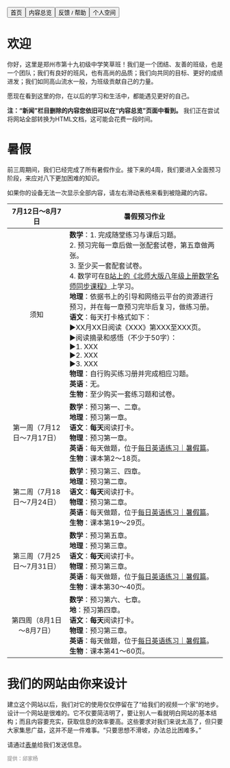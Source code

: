 <link rel="stylesheet" type="text/css" href="style.css">

<div class="btn-group">
<a href="https://zz19z-2021-2.github.io/"><button class="button">首页</button></a><a href="https://zz19z-2021-2.github.io/overview.html"><button class="button">内容总览</button></a><a href="https://zz19z-2021-2.github.io/feedback.html"><button class="button">反馈 / 帮助</button></a><a href="https://zz19z-2021-2.github.io/Spaces/spaces.html"><button class="button">个人空间</button></a>
</div>

<p style="clear:both"></p>


# 欢迎

你好，这里是郑州市第十九初级中学笑草班！我们是一个团结、友善的班级，也是一个团队；我们有良好的班风，也有高尚的品质；我们向共同的目标、更好的成绩进发；我们如同高山流水一般，为班级贡献自己的力量。

愿现在看到这里的你，在以后的学习和生活中，都能遇见更好的自己。

**注：“新闻”栏目删除的内容您依旧可以在“内容总览”页面中看到。** 我们正在尝试将网站全部转换为HTML文档，这可能会花费一段时间。

# 暑假

前三周期间，我们已经完成了所有暑假作业。接下来的4周，我们要进入全面预习阶段，来应对八下更加困难的知识。

如果你的设备无法一次显示全部内容，请左右滑动表格来看到被隐藏的内容。

<table>
  <thead>
    <tr>
      <th style="text-align: center">7月12日～8月7日</th>
      <th>暑假预习作业</th>
    </tr>
  </thead>
  <tbody>
    <tr>
      <td style="text-align: center">须知</td>
      <td><strong>数学</strong>：1. 完成随堂练习与课后习题。<br />2. 预习完每一章后做一张配套试卷，第五章做两张。<br />3. 至少买一套配套试卷。<br />4. 数学可在<a href="https://www.bilibili.com/video/BV1uS4y1d7vf">B站上的《北师大版八年级上册数学名师同步课程》</a>上学习。<br /><strong>地理</strong>：依据书上的引导和网络云平台的资源进行预习，并在每一章预习完毕后复习，做练习册。<br /><strong>语文</strong>：每天打卡格式如下：<br />▶️XX月XX日阅读《XXX》第XXX至XXX页。<br />▶️阅读摘录和感悟（不少于50字）：<br />▶️1. XXX<br />▶️2. XXX<br />▶️3. XXX<br /><strong>物理</strong>：自行购买练习册并完成相应习题。<br /><strong>英语</strong>：无。<br /><strong>生物</strong>：至少购买一套练习题和试卷。</td>
    </tr>
    <tr>
      <td style="text-align: center">第一周（7月12日～7月17日）</td>
      <td><strong>数学</strong>：预习第一、二章。<br /><strong>地理</strong>：预习第一章。<br /><strong>语文</strong>：<strong>每天</strong>阅读打卡。<br /><strong>物理</strong>：预习第一章。<br /><strong>英语</strong>：每天做题，位于<a href="/english_exercises.html">每日英语练习｜暑假篇</a>。<br /><strong>生物</strong>：课本第2～18页。</td>
    </tr>
    <tr>
      <td style="text-align: center">第二周（7月18日～7月24日）</td>
      <td><strong>数学</strong>：预习第三、四章。<br /><strong>地理</strong>：预习第二章。<br /><strong>语文</strong>：<strong>每天</strong>阅读打卡。<br /><strong>物理</strong>：预习第二章。<br /><strong>英语</strong>：每天做题，位于<a href="/english_exercises.html">每日英语练习｜暑假篇</a>。<br /><strong>生物</strong>：课本第19～29页。</td>
    </tr>
    <tr>
      <td style="text-align: center">第三周（7月25日～7月31日）</td>
      <td><strong>数学</strong>：预习第五章。<br /><strong>地理</strong>：预习第三章。<br /><strong>语文</strong>：<strong>每天</strong>阅读打卡。<br /><strong>物理</strong>：预习第三章。<br /><strong>英语</strong>：每天做题，位于<a href="/english_exercises.html">每日英语练习｜暑假篇</a>。<br /><strong>生物</strong>：课本第30～40页。</td>
    </tr>
    <tr>
      <td style="text-align: center">第四周（8月1日～8月7日）</td>
      <td><strong>数学</strong>：预习第六、七章。<br /><strong>地</strong>：预习第四章。<br /><strong>语文</strong>：<strong>每天</strong>阅读打卡。<br /><strong>物理</strong>：预习第三章。<br /><strong>英语</strong>：每天做题，位于<a href="/english_exercises.html">每日英语练习｜暑假篇</a>。<br /><strong>生物</strong>：课本第41～60页。</td>
    </tr>
  </tbody>
</table>

# 我们的网站由你来设计

建立这个网站以后，我们对它的使用仅仅停留在了“给我们的视频一个家”的地步。设计一个网站是很难的。它不仅要简洁明了，要让别人一看就明白网站的基本结构；而且内容要充实，获取信息的效率要高。这些要求对我们来说太高了，但只要大家集思广益，这并不是一件难事。“只要思想不滑坡，办法总比困难多。”

请通过[表单](feedback.md)给我们发送信息。
<br />

<p style="color:grey;font-size:12px;clear:both">提供：邱家杨</p>